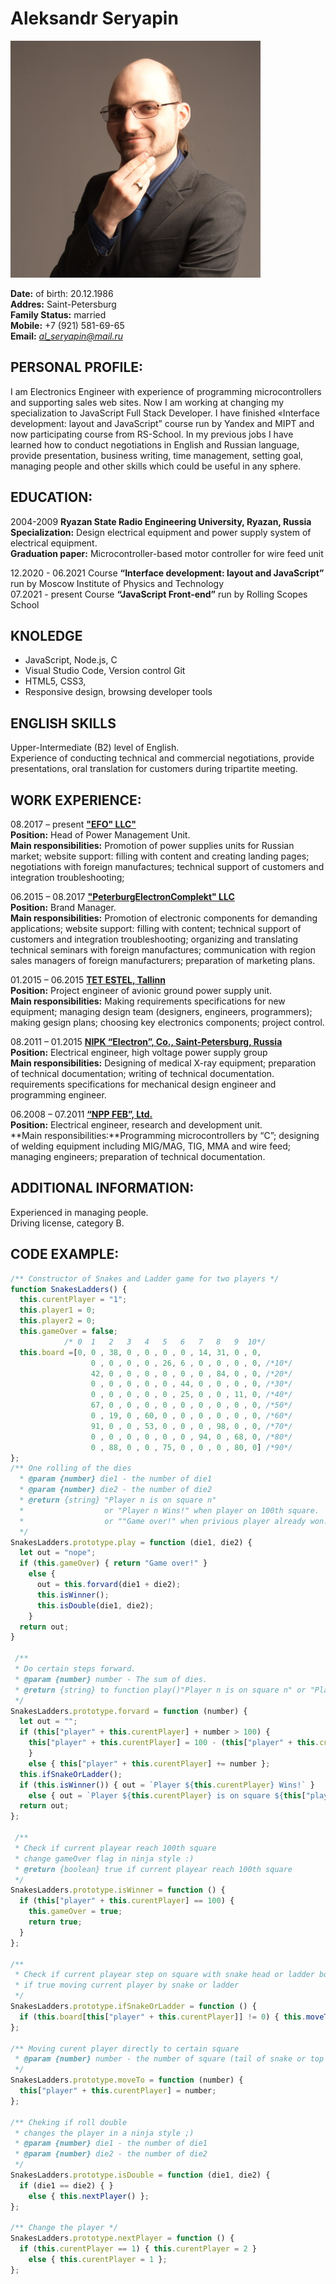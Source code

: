 # Aleksandr Seryapin 

![photo](CVphoto_small.jpg)

**Date:** of birth: 20.12.1986  
**Addres:** Saint-Petersburg  
**Family Status:** married    
**Mobile:** +7 (921) 581-69-65  
**Email:** *al_seryapin@mail.ru*  

## PERSONAL PROFILE:
I am Electronics Engineer with experience of programming microcontrollers and supporting sales web sites. Now I am working at changing my specialization to JavaScript Full Stack Developer. I have finished «Interface development: layout and JavaScript” course run by Yandex and MIPT and now participating course from RS-School. In my previous jobs I have learned how to conduct negotiations in English and Russian language, provide presentation, business writing, time management, setting goal, managing people and other skills which could be useful in any sphere.  


## EDUCATION:  
2004-2009 **Ryazan State Radio Engineering University, Ryazan, Russia**  
**Specialization:**  Design electrical equipment and power supply system of electrical equipment.  
**Graduation paper:** Microcontroller-based motor controller for wire feed unit   

12.2020 - 06.2021	Course **“Interface development: layout and JavaScript”** run by Moscow Institute of Physics and Technology      
07.2021 - present	Course **“JavaScript Front-end”** run by Rolling Scopes School

## KNOLEDGE
* JavaScript, Node.js, C
* Visual Studio Code, Version control Git
* HTML5, CSS3,
* Responsive design, browsing developer tools

## ENGLISH SKILLS
Upper-Intermediate (B2) level  of English.    
Experience of conducting technical and commercial negotiations, provide presentations, oral translation for customers during tripartite meeting. 


## WORK EXPERIENCE:  
08.2017 – present  **["EFO" LLC"](http://efo.ru/)**  
**Position:** Head of Power Management Unit.  
**Main responsibilities:** Promotion of power supplies units for Russian market; website support: filling with content and creating landing pages; negotiations with foreign manufactures; technical support of customers and integration troubleshooting; 

06.2015 – 08.2017  **["PeterburgElectronComplekt" LLC](http://pec.ru)**  
**Position:** Brand Manager.  
**Main responsibilities:** Promotion of electronic components for demanding applications; website support: filling with content; technical support of customers and integration troubleshooting; organizing and translating technical seminars with foreign manufactures; communication with region sales managers of foreign manufacturers; preparation of marketing plans.

01.2015 – 06.2015  **[TET ESTEL, Tallinn](http://www.tet-estel.com/)**   
**Position:** Project engineer of avionic ground power supply unit.  
**Main responsibilities:** Making requirements specifications for new equipment; managing design team (designers, engineers, programmers); making gesign plans; choosing key electronics components; project control.

08.2011 – 01.2015  **[NIPK “Electron”, Co., Saint-Petersburg, Russia](http://electronxray.com/)**  
**Position:** Electrical engineer, high voltage power supply group  
**Main responsibilities:** Designing of medical X-ray equipment; preparation of technical documentation; writing of technical documentation. requirements specifications for mechanical design engineer and programming engineer.

06.2008 – 07.2011	**[“NPP FEB”, Ltd.](http://www.feb.spb.ru/)**      
**Position:** Electrical engineer, research and development unit.   
**Main responsibilities:**Programming microcontrollers by “C”; designing of welding equipment including MIG/MAG, TIG, MMA and wire feed; managing engineers; preparation of technical documentation.


## ADDITIONAL INFORMATION:
Experienced in managing people.   
Driving license, category B.

## CODE EXAMPLE:
```javascript
/** Constructor of Snakes and Ladder game for two players */
function SnakesLadders() {
  this.curentPlayer = "1";
  this.player1 = 0;
  this.player2 = 0;
  this.gameOver = false;
            /* 0  1   2   3   4   5   6   7   8   9  10*/
  this.board =[0, 0 , 38, 0 , 0 , 0 , 0 , 14, 31, 0 , 0,
                  0 , 0 , 0 , 0 , 26, 6 , 0 , 0 , 0 , 0, /*10*/
                  42, 0 , 0 , 0 , 0 , 0 , 0 , 84, 0 , 0, /*20*/
                  0 , 0 , 0 , 0 , 0 , 44, 0 , 0 , 0 , 0, /*30*/
                  0 , 0 , 0 , 0 , 0 , 25, 0 , 0 , 11, 0, /*40*/
                  67, 0 , 0 , 0 , 0 , 0 , 0 , 0 , 0 , 0, /*50*/
                  0 , 19, 0 , 60, 0 , 0 , 0 , 0 , 0 , 0, /*60*/
                  91, 0 , 0 , 53, 0 , 0 , 0 , 98, 0 , 0, /*70*/
                  0 , 0 , 0 , 0 , 0 , 0 , 94, 0 , 68, 0, /*80*/
                  0 , 88, 0 , 0 , 75, 0 , 0 , 0 , 80, 0] /*90*/
};
/** One rolling of the dies  
  * @param {number} die1 - the number of die1 
  * @param {number} die2 - the number of die2 
  * @return {string} "Player n is on square n" 
  *                  or "Player n Wins!" when player on 100th square.
  *                  or ""Game over!" when privious player already won.
  */
SnakesLadders.prototype.play = function (die1, die2) {
  let out = "nope";
  if (this.gameOver) { return "Game over!" }
    else {
      out = this.forvard(die1 + die2);
      this.isWinner();
      this.isDouble(die1, die2);
    }
  return out;
}

 /**
 * Do certain steps forward.
 * @param {number} number - The sum of dies.
 * @return {string} to function play()"Player n is on square n" or "Player n Wins!" when player on 100th square.
 */
SnakesLadders.prototype.forvard = function (number) {
  let out = "";
  if (this["player" + this.curentPlayer] + number > 100) {
    this["player" + this.curentPlayer] = 100 - (this["player" + this.curentPlayer] + number - 100)
    }
    else { this["player" + this.curentPlayer] += number };
  this.ifSnakeOrLadder();
  if (this.isWinner()) { out = `Player ${this.curentPlayer} Wins!` }
    else { out = `Player ${this.curentPlayer} is on square ${this["player" + this.curentPlayer]}` }
  return out;
};

 /**
 * Check if current playear reach 100th square
 * change gameOver flag in ninja style :)
 * @return {boolean} true if current playear reach 100th square
 */
SnakesLadders.prototype.isWinner = function () {
  if (this["player" + this.curentPlayer] == 100) {
    this.gameOver = true;
    return true;
  }
};

/**
 * Check if current playear step on square with snake head or ladder bottom
 * if true moving current player by snake or ladder 
 */
SnakesLadders.prototype.ifSnakeOrLadder = function () {
  if (this.board[this["player" + this.curentPlayer]] != 0) { this.moveTo(this.board[this["player" + this.curentPlayer]]) }
};

/** Moving curent player directly to certain square
 * @param {number} number - the number of square (tail of snake or top of ladder)
 */
SnakesLadders.prototype.moveTo = function (number) {
  this["player" + this.curentPlayer] = number;
};

/** Cheking if roll double 
 * changes the player in a ninja style ;)
 * @param {number} die1 - the number of die1 
 * @param {number} die2 - the number of die2 
 */
SnakesLadders.prototype.isDouble = function (die1, die2) {
  if (die1 == die2) { }
    else { this.nextPlayer() };
};

/** Change the player */
SnakesLadders.prototype.nextPlayer = function () {
  if (this.curentPlayer == 1) { this.curentPlayer = 2 }
    else { this.curentPlayer = 1 };
};
```



